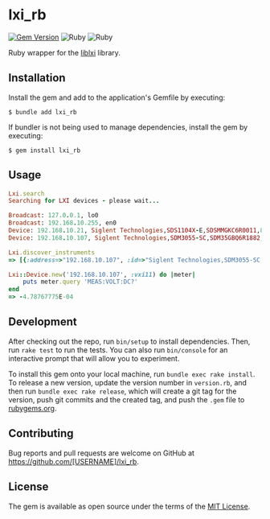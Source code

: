 # lxi_rb

[![Gem Version](https://badge.fury.io/rb/lxi_rb.svg)](https://badge.fury.io/rb/lxi_rb) ![Ruby](https://img.shields.io/static/v1?message=Ruby&color=red&logo=Ruby&logoColor=FFFFFF&label=v3.1.2) ![Ruby](https://img.shields.io/gitlab/license/robcarruthers/rfbeam?color=orange)

Ruby wrapper for the [liblxi](https://github.com/lxi-tools/liblxi) library.

## Installation

Install the gem and add to the application's Gemfile by executing:

    $ bundle add lxi_rb

If bundler is not being used to manage dependencies, install the gem by executing:

    $ gem install lxi_rb

## Usage

```ruby
Lxi.search
Searching for LXI devices - please wait...

Broadcast: 127.0.0.1, lo0
Broadcast: 192.168.10.255, en0
Device: 192.168.10.21, Siglent Technologies,SDS1104X-E,SDSMMGKC6R0011,8.2.6.1.37R8
Device: 192.168.10.107, Siglent Technologies,SDM3055-SC,SDM35GBQ6R1882,1.01.01.25

Lxi.discover_instruments
=> [{:address=>"192.168.10.107", :id=>"Siglent Technologies,SDM3055-SC,SDM35GBQ6R1882,1.01.01.25"}]

Lxi::Device.new('192.168.10.107', :vxi11) do |meter|
    puts meter.query 'MEAS:VOLT:DC?'
end
=> -4.78767775E-04
```

## Development

After checking out the repo, run `bin/setup` to install dependencies. Then, run `rake test` to run the tests. You can also run `bin/console` for an interactive prompt that will allow you to experiment.

To install this gem onto your local machine, run `bundle exec rake install`. To release a new version, update the version number in `version.rb`, and then run `bundle exec rake release`, which will create a git tag for the version, push git commits and the created tag, and push the `.gem` file to [rubygems.org](https://rubygems.org).

## Contributing

Bug reports and pull requests are welcome on GitHub at https://github.com/[USERNAME]/lxi_rb.

## License

The gem is available as open source under the terms of the [MIT License](https://opensource.org/licenses/MIT).
